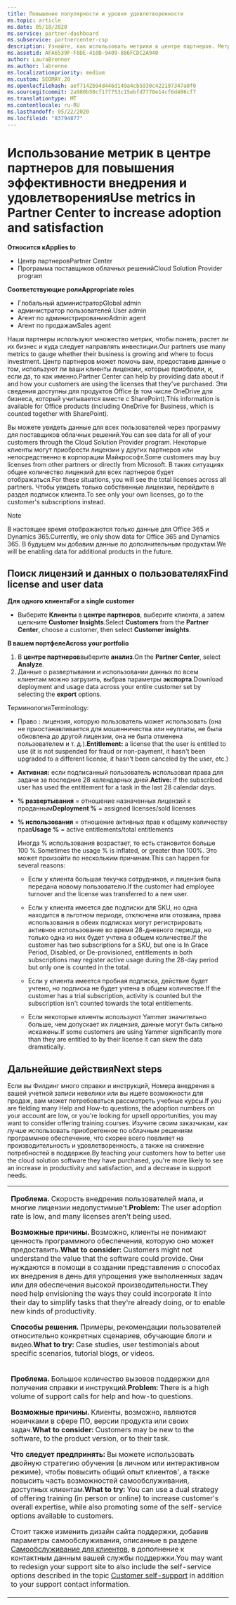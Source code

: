 ```yaml
---
title: Повышение популярности и уровня удовлетворенности
ms.topic: article
ms.date: 05/18/2020
ms.service: partner-dashboard
ms.subservice: partnercenter-csp
description: Узнайте, как использовать метрики в центре партнеров. Метрики могут показывать, растет ли ваш бизнес, как клиенты используют свои лицензии и где следует сосредоточиться.
ms.assetid: AFA6539F-F8DE-410B-9409-886FCDC2A940
author: LauraBrenner
ms.author: labrenne
ms.localizationpriority: medium
ms.custom: SEOMAY.20
ms.openlocfilehash: aef7142b94d446d149a4cb5930c422197347a0f0
ms.sourcegitcommit: 2a980b50cf177753c15ebfd7770e14cf6d486cf7
ms.translationtype: MT
ms.contentlocale: ru-RU
ms.lasthandoff: 05/22/2020
ms.locfileid: "83794877"
---
```

# <a name="use-metrics-in-partner-center-to-increase-adoption-and-satisfaction"></a><span data-ttu-id="21092-104">Использование метрик в центре партнеров для повышения эффективности внедрения и удовлетворения</span><span class="sxs-lookup"><span data-stu-id="21092-104">Use metrics in Partner Center to increase adoption and satisfaction</span></span>

<span data-ttu-id="21092-105">**Относится к**</span><span class="sxs-lookup"><span data-stu-id="21092-105">**Applies to**</span></span>

- <span data-ttu-id="21092-106">Центр партнеров</span><span class="sxs-lookup"><span data-stu-id="21092-106">Partner Center</span></span>
- <span data-ttu-id="21092-107">Программа поставщиков облачных решений</span><span class="sxs-lookup"><span data-stu-id="21092-107">Cloud Solution Provider program</span></span>

<span data-ttu-id="21092-108">**Соответствующие роли**</span><span class="sxs-lookup"><span data-stu-id="21092-108">**Appropriate roles**</span></span>

- <span data-ttu-id="21092-109">Глобальный администратор</span><span class="sxs-lookup"><span data-stu-id="21092-109">Global admin</span></span>
- <span data-ttu-id="21092-110">администратор пользователей.</span><span class="sxs-lookup"><span data-stu-id="21092-110">User admin</span></span>
- <span data-ttu-id="21092-111">Агент по администрированию</span><span class="sxs-lookup"><span data-stu-id="21092-111">Admin agent</span></span>
- <span data-ttu-id="21092-112">Агент по продажам</span><span class="sxs-lookup"><span data-stu-id="21092-112">Sales agent</span></span>

<span data-ttu-id="21092-113">Наши партнеры используют множество метрик, чтобы понять, растет ли их бизнес и куда следует направлять инвестиции.</span><span class="sxs-lookup"><span data-stu-id="21092-113">Our partners use many metrics to gauge whether their business is growing and where to focus investment.</span></span> <span data-ttu-id="21092-114">Центр партнеров может помочь вам, предоставив данные о том, используют ли ваши клиенты лицензии, которые приобрели, и, если да, то как именно.</span><span class="sxs-lookup"><span data-stu-id="21092-114">Partner Center can help by providing data about if and how your customers are using the licenses that they've purchased.</span></span> <span data-ttu-id="21092-115">Эти сведения доступны для продуктов Office (в том числе OneDrive для бизнеса, который учитывается вместе с SharePoint).</span><span class="sxs-lookup"><span data-stu-id="21092-115">This information is available for Office products (including OneDrive for Business, which is counted together with SharePoint).</span></span>

<span data-ttu-id="21092-116">Вы можете увидеть данные для всех пользователей через программу для поставщиков облачных решений.</span><span class="sxs-lookup"><span data-stu-id="21092-116">You can see data for all of your customers through the Cloud Solution Provider program.</span></span> <span data-ttu-id="21092-117">Некоторые клиенты могут приобрести лицензии у других партнеров или непосредственно в корпорации Майкрософт.</span><span class="sxs-lookup"><span data-stu-id="21092-117">Some customers may buy licenses from other partners or directly from Microsoft.</span></span> <span data-ttu-id="21092-118">В таких ситуациях общее количество лицензий для всех партнеров будет отображаться.</span><span class="sxs-lookup"><span data-stu-id="21092-118">For these situations, you will see the total licenses across all partners.</span></span> <span data-ttu-id="21092-119">Чтобы увидеть только собственные лицензии, перейдите в раздел подписок клиента.</span><span class="sxs-lookup"><span data-stu-id="21092-119">To see only your own licenses, go to the customer's subscriptions instead.</span></span>

> [!NOTE]  
>  <span data-ttu-id="21092-120">В настоящее время отображаются только данные для Office 365 и Dynamics 365.</span><span class="sxs-lookup"><span data-stu-id="21092-120">Currently, we only show data for Office 365 and Dynamics 365.</span></span> <span data-ttu-id="21092-121">В будущем мы добавим данные по дополнительным продуктам.</span><span class="sxs-lookup"><span data-stu-id="21092-121">We will be enabling data for additional products in the future.</span></span>

## <a name="find-license-and-user-data"></a><span data-ttu-id="21092-122">Поиск лицензий и данных о пользователях</span><span class="sxs-lookup"><span data-stu-id="21092-122">Find license and user data</span></span>


<span data-ttu-id="21092-123">**Для одного клиента**</span><span class="sxs-lookup"><span data-stu-id="21092-123">**For a single customer**</span></span>

- <span data-ttu-id="21092-124">Выберите **Клиенты** в **центре партнеров**, выберите клиента, а затем щелкните **Customer Insights**.</span><span class="sxs-lookup"><span data-stu-id="21092-124">Select **Customers** from the **Partner Center**, choose a customer, then select **Customer insights**.</span></span>

<span data-ttu-id="21092-125">**В вашем портфеле**</span><span class="sxs-lookup"><span data-stu-id="21092-125">**Across your portfolio**</span></span>

1.  <span data-ttu-id="21092-126">В **центре партнеров**выберите **анализ**.</span><span class="sxs-lookup"><span data-stu-id="21092-126">On the **Partner Center**, select **Analyze**.</span></span>
2.  <span data-ttu-id="21092-127">Данные о развертывании и использовании данных по всем клиентам можно загрузить, выбрав параметры **экспорта**.</span><span class="sxs-lookup"><span data-stu-id="21092-127">Download deployment and usage data across your entire customer set by selecting the **export** options.</span></span>

<span data-ttu-id="21092-128">Терминология</span><span class="sxs-lookup"><span data-stu-id="21092-128">Terminology:</span></span>

- <span data-ttu-id="21092-129">Право **:** лицензия, которую пользователь может использовать (она не приостанавливается для мошенничества или неуплаты, не была обновлена до другой лицензии, она не была отменена пользователем и т. д.).</span><span class="sxs-lookup"><span data-stu-id="21092-129">**Entitlement:** a license that the user is entitled to use (it is not suspended for fraud or non-payment, it hasn't been upgraded to a different license, it hasn't been canceled by the user, etc.)</span></span>

- <span data-ttu-id="21092-130">**Активная:** если подписанный пользователь использовал права для задачи за последние 28 календарных дней.</span><span class="sxs-lookup"><span data-stu-id="21092-130">**Active:** if the subscribed user has used the entitlement for a task in the last 28 calendar days.</span></span>

- <span data-ttu-id="21092-131">**% развертывания** = отношение назначенных лицензий к проданным</span><span class="sxs-lookup"><span data-stu-id="21092-131">**Deployment %** = assigned licenses/sold licenses</span></span>

- <span data-ttu-id="21092-132">**% использования** = отношение активных прав к общему количеству прав</span><span class="sxs-lookup"><span data-stu-id="21092-132">**Usage %** = active entitlements/total entitlements</span></span>

   <span data-ttu-id="21092-133">Иногда % использования возрастает, то есть становится больше 100 %.</span><span class="sxs-lookup"><span data-stu-id="21092-133">Sometimes the usage % is inflated, or greater than 100%.</span></span> <span data-ttu-id="21092-134">Это может произойти по нескольким причинам.</span><span class="sxs-lookup"><span data-stu-id="21092-134">This can happen for several reasons:</span></span>

   - <span data-ttu-id="21092-135">Если у клиента большая текучка сотрудников, и лицензия была передана новому пользователю.</span><span class="sxs-lookup"><span data-stu-id="21092-135">If the customer had employee turnover and the license was transferred to a new user.</span></span>

   - <span data-ttu-id="21092-136">Если у клиента имеется две подписки для SKU, но одна находится в льготном периоде, отключена или отозвана, права использования в обеих подписках могут регистрировать активное использование во время 28-дневного периода, но только одна из них будет учтена в общем количестве.</span><span class="sxs-lookup"><span data-stu-id="21092-136">If the customer has two subscriptions for a SKU, but one is In Grace Period, Disabled, or De-provisioned, entitlements in both subscriptions may register active usage during the 28-day period but only one is counted in the total.</span></span>

   - <span data-ttu-id="21092-137">Если у клиента имеется пробная подписка, действие будет учтено, но подписка не будет учтена в общем количестве.</span><span class="sxs-lookup"><span data-stu-id="21092-137">If the customer has a trial subscription, activity is counted but the subscription isn't counted towards the total entitlements.</span></span>

   - <span data-ttu-id="21092-138">Если некоторые клиенты используют Yammer значительно больше, чем допускает их лицензия, данные могут быть сильно искажены.</span><span class="sxs-lookup"><span data-stu-id="21092-138">If some customers are using Yammer significantly more than they are entitled to by their license it can skew the data dramatically.</span></span>

## <a name="next-steps"></a><span data-ttu-id="21092-139">Дальнейшие действия</span><span class="sxs-lookup"><span data-stu-id="21092-139">Next steps</span></span>

<span data-ttu-id="21092-140">Если вы Филдинг много справки и инструкций, Номера внедрения в вашей учетной записи невелики или вы ищете возможности для продаж, вам может потребоваться рассмотреть учебные курсы.</span><span class="sxs-lookup"><span data-stu-id="21092-140">If you are fielding many Help and How-to questions, the adoption numbers on your account are low, or you're looking for upsell opportunities, you may want to consider offering training courses.</span></span> <span data-ttu-id="21092-141">Изучите своим заказчикам, как лучше использовать приобретенное по облачным решениям программное обеспечение, что скорее всего повлияет на производительность и удовлетворенность, а также на снижение потребностей в поддержке.</span><span class="sxs-lookup"><span data-stu-id="21092-141">By teaching your customers how to better use the cloud solution software they have purchased, you're more likely to see an increase in productivity and satisfaction, and a decrease in support needs.</span></span>

<table>
<colgroup>
<col width="100%" />
</colgroup>
<tbody>
<tr class="odd">
<td><p><span data-ttu-id="21092-142"><strong>Проблема.</strong> Скорость внедрения пользователей мала, и многие лицензии недопустимые&#39;t.</span><span class="sxs-lookup"><span data-stu-id="21092-142"><strong>Problem:</strong> The user adoption rate is low, and many licenses aren&#39;t being used.</span></span></p>
<p><span data-ttu-id="21092-143"><strong>Возможные причины.</strong> Возможно, клиенты не понимают ценность программного обеспечения, которую оно может предоставить.</span><span class="sxs-lookup"><span data-stu-id="21092-143"><strong>What to consider:</strong> Customers might not understand the value that the software could provide.</span></span> <span data-ttu-id="21092-144">Они нуждаются в помощи в создании представления о способах их внедрения в день для упрощения уже выполненных задач или для обеспечения высокой производительности.</span><span class="sxs-lookup"><span data-stu-id="21092-144">They need help envisioning the ways they could incorporate it into their day to simplify tasks that they're already doing, or to enable new kinds of productivity.</span></span></p>
<p><span data-ttu-id="21092-145"><strong>Способы решения.</strong> Примеры, рекомендации пользователей относительно конкретных сценариев, обучающие блоги и видео.</span><span class="sxs-lookup"><span data-stu-id="21092-145"><strong>What to try:</strong> Case studies, user testimonials about specific scenarios, tutorial blogs, or videos.</span></span></p></td>
</tr>
<tr class="even">
<td><p><span data-ttu-id="21092-146"><strong>Проблема.</strong> Большое количество вызовов поддержки для получения справки и инструкций.</span><span class="sxs-lookup"><span data-stu-id="21092-146"><strong>Problem:</strong> There is a high volume of support calls for help and how-to questions.</span></span></p>
<p><span data-ttu-id="21092-147"><strong>Возможные причины.</strong> Клиенты, возможно, являются новичками в сфере ПО, версии продукта или своих задач.</span><span class="sxs-lookup"><span data-stu-id="21092-147"><strong>What to consider:</strong> Customers may be new to the software, to the product version, or to their task.</span></span></p>
<p><span data-ttu-id="21092-148"><strong>Что следует предпринять:</strong> Вы можете использовать двойную стратегию обучения (в личном или интерактивном режиме), чтобы повысить общий опыт клиентов&#39;, а также повысить часть возможностей самообслуживания, доступных клиентам.</span><span class="sxs-lookup"><span data-stu-id="21092-148"><strong>What to try:</strong> You can use a dual strategy of offering training (in person or online) to increase customer&#39;s overall expertise, while also promoting some of the self-service options available to customers.</span></span></p>
<p><span data-ttu-id="21092-149">Стоит также изменить дизайн сайта поддержки, добавив параметры самообслуживания, описанные в разделе <a href="customer-self-support.md" data-raw-source="[Customer self-support](customer-self-support.md)">Самообслуживание для клиентов</a>, в дополнение к контактным данным вашей службы поддержки.</span><span class="sxs-lookup"><span data-stu-id="21092-149">You may want to redesign your support site to also include the self-service options described in the topic <a href="customer-self-support.md" data-raw-source="[Customer self-support](customer-self-support.md)">Customer self-support</a> in addition to your support contact information.</span></span></p></td>
</tr>
</tbody>
</table>
